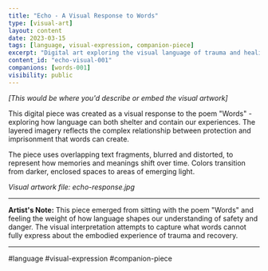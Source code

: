 ```yaml
---
title: "Echo - A Visual Response to Words"
type: [visual-art]
layout: content
date: 2023-03-15
tags: [language, visual-expression, companion-piece]
excerpt: "Digital art exploring the visual language of trauma and healing"
content_id: "echo-visual-001"
companions: [words-001]
visibility: public
---
```


*[This would be where you'd describe or embed the visual artwork]*

This digital piece was created as a visual response to the poem "Words" - exploring how language can both shelter and contain our experiences. The layered imagery reflects the complex relationship between protection and imprisonment that words can create.

The piece uses overlapping text fragments, blurred and distorted, to represent how memories and meanings shift over time. Colors transition from darker, enclosed spaces to areas of emerging light.

*Visual artwork file: echo-response.jpg*

---

**Artist's Note:** 
This piece emerged from sitting with the poem "Words" and feeling the weight of how language shapes our understanding of safety and danger. The visual interpretation attempts to capture what words cannot fully express about the embodied experience of trauma and recovery.

---

#language #visual-expression #companion-piece
